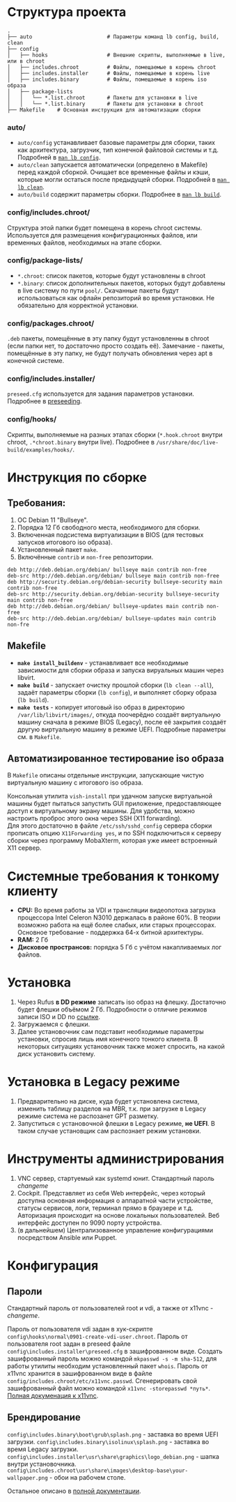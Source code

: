 # Структура проекта
```
.  
├── auto                        # Параметры команд lb config, build, clean
├── config
│   ├── hooks                   # Внешние скрипты, выполняемые в live, или в chroot
│   ├── includes.chroot         # Файлы, помещаемые в корень chroot
│   ├── includes.installer      # Файлы, помещаемые в корень live
│   ├── includes.binary         # Файлы, помещаемые в корень iso образа
│   ├── package-lists  
│   │   └── *.list.chroot       # Пакеты для установки в live
│   │   └── *.list.binary       # Пакеты для установки в chroot
├── Makefile    # Основная инструкция для автоматизации сборки
```


### auto/
* `auto/config` устанавливает базовые параметры для сборки, таких как архитектура, загрузчик, тип конечной файловой системы и т.д. Подробней в [`man lb config`](https://manpages.debian.org/bullseye/live-build/lb_config.1.en.html).
* `auto/clean` запускается автоматически (определено в Makefile) перед каждой сборкой. Очищает все временные файлы и кэши, которые могли остаться после предыдущей сборки. Подробней в [`man lb clean`](https://manpages.debian.org/bullseye/live-build/lb_clean.1.en.html).
* `auto/build` содержит параметры сборки. Подробнее в [`man lb build`](https://manpages.debian.org/bullseye/live-build/live-build.7.en.html).


### config/includes.chroot/

Структура этой папки будет помещена в корень chroot системы. Используется для размещения конфигурационных файлов, или временных файлов, необходимых на этапе сборки.


### config/package-lists/

* `*.chroot`: список пакетов, которые будут установлены в chroot
* `*.binary`: список дополнительных пакетов, которых будут добавлены в live систему по пути `pool/`. Скачанные пакеты будут использоваться как офлайн репозиторий во время установки. Не обязательно для корректной установки.


### config/packages.chroot/

`.deb` пакеты, помещённые в эту папку будут установленны в chroot (если папки нет, то достаточно просто создать её).
Замечание - пакеты, помещённые в эту папку, не будут получать обновления через apt в конечной системе.


### config/includes.installer/

`preseed.cfg` используется для задания параметров установки. Подробнее в [preseeding](https://wiki.debian.org/Preseed).


### config/hooks/

Скрипты, выполняемые на разных этапах сборки (`*.hook.chroot` внутри chroot, `.*chroot.binary` внутри live). Подробнее в `/usr/share/doc/live-build/examples/hooks/`.


# Инструкция по сборке

## Требования:
1. ОС Debian 11 "Bullseye".
2. Порядка 12 Гб свободного места, необходимого для сборки.
3. Включенная подсистема виртуализации в BIOS (для тестовых запусков итогового iso образа).
4. Установленный пакет `make`.
5. Включённые `contrib` и `non-free` репозитории.
```
deb http://deb.debian.org/debian/ bullseye main contrib non-free
deb-src http://deb.debian.org/debian/ bullseye main contrib non-free
deb http://security.debian.org/debian-security bullseye-security main contrib non-free
deb-src http://security.debian.org/debian-security bullseye-security main contrib non-free
deb http://deb.debian.org/debian/ bullseye-updates main contrib non-free
deb-src http://deb.debian.org/debian/ bullseye-updates main contrib non-fre
```


## Makefile

- **`make install_buildenv`** - устанавливает все необходимые зависимости для сборки образа и запуска вируальных машин через libvirt.
- **`make build`** - запускает очистку прошлой сборки (`lb clean --all`), задаёт параметры сборки (`lb config`), и выполняет сборку образа (`lb build`).
- **`make tests`** - копирует итоговый iso образ в директорию `/var/lib/libvirt/images/`, откуда поочерёдно создаёт виртуальную машину сначала в режиме BIOS (Legacy), после её закрытия создаёт другую виртуальную машину в режиме UEFI. Подробные параметры см. в `Makefile`.

## Автоматизированное тестирование iso образа
В `Makefile` описаны отдельные инструкции, запускающие чистую виртуальную машину с итогового iso образа.  

Консольная утилита `vish-install` при удачном запуске виртуальной машины будет пытаться запустить GUI приложение, предоставляющее доступ к виртуальному экрану машины. Для удобства, можно настроить проброс этого окна через SSH (X11 forwarding).  
Для этого достаточно в файле `/etc/ssh/sshd_config` сервера сборки прописать опцию `X11Forwarding yes`, и по SSH подключиться к серверу сборки через программу MobaXterm, которая уже имеет встроенный X11 сервер.


# Системные требования к тонкому клиенту
- **CPU:** Во время работы за VDI и трансляции видеопотока загрузка процессора Intel Celeron N3010 держалась в районе 60%. В теории возможно работа на ещё более слабых, или старых процессорах. Основное требование - поддержка 64-х битной архитектуры.
- **RAM:** 2 Гб
- **Дисковое пространсов:** порядка 5 Гб с учётом накапливаемых лог файлов.


# Установка
1. Через Rufus **в DD режиме** записать iso образ на флешку. Достаточно будет флешки объёмом 2 Гб. Подробности о отличие режимов записи ISO и DD по [ссылке](https://github.com/pbatard/rufus/issues/843).
2. Загружаемся с флешки.
3. Далее установочник сам подставит необходимые параметры установки, спросив лишь имя конечного тонкого клиента. В некоторых ситуациях установочник также может спросить, на какой диск установить систему.

# Установка в Legacy режиме
1. Предварительно на диске, куда будет установлена система, изменить таблицу разделов на MBR, т.к. при загрузке в Legacy режиме система не распозанет GPT разметку.
2. Запуститься с установочной флешки в Legacy режиме, **не UEFI**. В таком случае установщик сам распознает режим установки.


# Инструменты администрирования
1. VNC сервер, стартуемый как systemd юнит. Стандартный пароль *changeme*
2. Cockpit. Представляет из себя Web интерфейс, через который доступна основная информация о аппаратной части устройстве, статусы сервисов, логи, терминал прямо в браузере и т.д. Авторизация происходит на основе локальных пользователей. Веб интерфейс доступен по 9090 порту устройства.
3. (в дальнейшем) Централизованное управление конфигурациями посредством Ansible или Puppet.

# Конфигурация
## Пароли
Стандартный пароль от пользователей root и vdi, а также от x11vnc - *changeme*.

Пароль от пользователя vdi задан в хук-скрипте `config\hooks\normal\0901-create-vdi-user.chroot`.
Пароль от пользователя root задан в preseed файле `config\includes.installer\preseed.cfg` в зашифрованном виде. Создать зашифрованный пароль можно командой `mkpasswd -s -m sha-512`, для работы утилиты необходим установленный пакет `whois`.
Пароль от x11vnc хранится в зашифрованном виде в файле `config/includes.chroot/etc/x11vnc.passwd`. Сгенерировать свой зашифрованный файл можно командой `x11vnc -storepasswd *путь*`. [Полная докуменация к x11vnc](https://linux.die.net/man/1/x11vnc).
## Брендирование
`config\includes.binary\boot\grub\splash.png` - заставка во время UEFI загрузки.
`config\includes.binary\isolinux\splash.png` - заставка во время Legacy загрузки.
`config\includes.installer\usr\share\graphics\logo_debian.png` - шапка внутри установочника.
`config\includes.chroot\usr\share\images\desktop-base\your-wallpaper.png` - обои на рабочем столе.

Остальное описано в [полной документации](https://live-team.pages.debian.net/live-manual/html/live-manual/index.en.html).